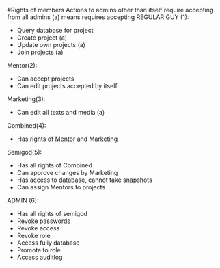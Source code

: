 #Rights of members
Actions to admins other than itself require accepting from all admins
(a) means requires accepting
REGULAR GUY (1):
* Query database for project
* Create project (a)
* Update own projects (a)
* Join projects (a)

Mentor(2):
* Can accept projects
* Can edit projects accepted by itself

Marketing(3):
* Can edit all texts and media (a)

Combined(4):
* Has rights of Mentor and Marketing

Semigod(5):
* Has all rights of Combined
* Can approve changes by Marketing
* Has access to database, cannot take snapshots
* Can assign Mentors to projects

ADMIN (6):
* Has all rights of semigod
* Revoke passwords
* Revoke access
* Revoke role
* Access fully database
* Promote to role
* Access auditlog
